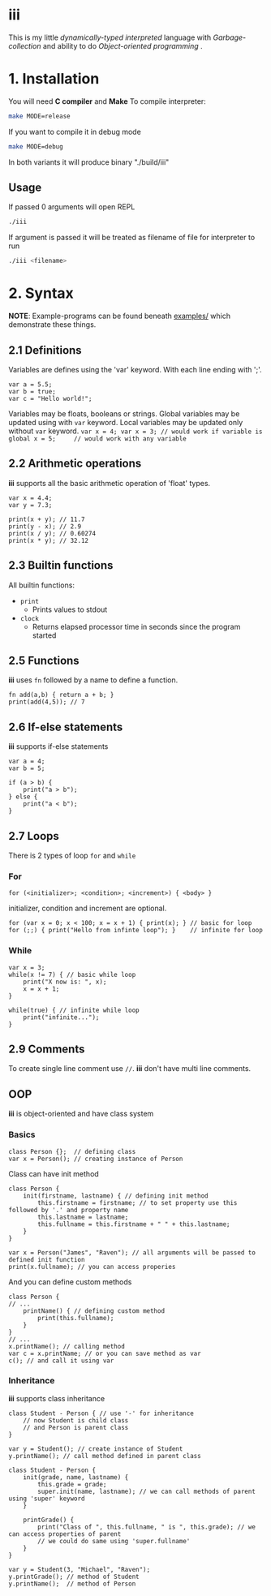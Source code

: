 


# iii

This is my little _dynamically-typed interpreted_ language with _Garbage-collection_ and ability to do _Object-oriented programming_ .

# 1. Installation 
You will need **C compiler** and **Make**
To compile interpreter:
```sh
make MODE=release
```
 If you want to compile it in debug mode 
```sh
make MODE=debug
``` 

In both variants it will produce binary "./build/iii"

## Usage
If passed 0 arguments will open REPL
```sh
./iii
```
If argument is passed it will be treated as filename of file for interpreter to run
```sh
./iii <filename>
``` 

# 2. Syntax
**NOTE**: Example-programs can be found beneath [examples/](examples/) which demonstrate these things.
## 2.1 Definitions 
Variables are defines using the 'var' keyword. With each line ending with ';'.
```
var a = 5.5;
var b = true;
var c = "Hello world!";
```
Variables may be floats, booleans or strings.
Global variables may be updated using with `var` keyword.
Local variables may be updated only without `var` keyword.
``
var x = 4;
var x = 3; // would work if variable is global
x = 5;     // would work with any variable
``
## 2.2 Arithmetic operations 
**iii** supports all the basic arithmetic operation of 'float' types.
```
var x = 4.4;
var y = 7.3;

print(x + y); // 11.7
print(y - x); // 2.9
print(x / y); // 0.60274
print(x * y); // 32.12
``` 
## 2.3 Builtin functions
All builtin functions:
* `print`
	* Prints values to stdout 
* `clock`
	* Returns elapsed processor time in seconds since the program started

## 2.5 Functions 
**iii** uses `fn` followed by a name to define a function.
```
fn add(a,b) { return a + b; }
print(add(4,5)); // 7
```

## 2.6 If-else statements 
**iii** supports if-else statements 
```
var a = 4;
var b = 5;

if (a > b) {
	print("a > b");
} else {
	print("a < b");
} 
```

## 2.7 Loops
There is 2 types of loop `for` and `while`
### For 
```
for (<initializer>; <condition>; <increment>) { <body> }
```
initializer, condition and increment are optional.
```
for (var x = 0; x < 100; x = x + 1) { print(x); } // basic for loop 
for (;;) { print("Hello from infinte loop"); }    // infinite for loop
``` 
### While 
```
var x = 3;
while(x != 7) { // basic while loop
	print("X now is: ", x);
	x = x + 1;
}

while(true) { // infinite while loop
	print("infinite...");
}
```
## 2.9 Comments
To create single line comment use `//`.
**iii** don't have multi line comments.

## OOP
**iii** is object-oriented and have class system
### Basics
```
class Person {};  // defining class
var x = Person(); // creating instance of Person
```
Class can have init method 
```
class Person {
	init(firstname, lastname) { // defining init method
		this.firstname = firstname; // to set property use this followed by '.' and property name 
		this.lastname = lastname;
		this.fullname = this.firstname + " " + this.lastname;
	}
}

var x = Person("James", "Raven"); // all arguments will be passed to defined init function
print(x.fullname); // you can access properies
```
And you can define custom methods
```
class Person {
// ...
	printName() { // defining custom method
		print(this.fullname);
	}
}
// ...
x.printName(); // calling method
var c = x.printName; // or you can save method as var 
c(); // and call it using var
```
### Inheritance
**iii** supports class inheritance 
```
class Student - Person { // use '-' for inheritance 
	// now Student is child class
	// and Person is parent class
}

var y = Student(); // create instance of Student
y.printName(); // call method defined in parent class 
```
```
class Student - Person {
	init(grade, name, lastname) {
		this.grade = grade;
		super.init(name, lastname); // we can call methods of parent using 'super' keyword
	}

	printGrade() {
		print("Class of ", this.fullname, " is ", this.grade); // we can access properties of parent 
		// we could do same using 'super.fullname'
	}
}

var y = Student(3, "Michael", "Raven");
y.printGrade(); // method of Student
y.printName();  // method of Person
```

